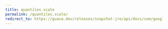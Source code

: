 ```yaml
---
title: quantiles.scale
permalink: /quantiles.scale/
redirect_to: https://guava.dev/releases/snapshot-jre/api/docs/com/google/common/math/Quantiles.Scale.html
---
```

